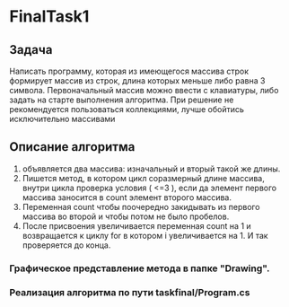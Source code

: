 # FinalTask1

## Задача 
Написать программу, которая из имеющегося массива строк формирует массив из строк, длина которых меньше либо равна 3 символа. Первоначальный массив можно ввести с клавиатуры, либо задать на старте выполнения алгоритма. При решение не рекомендуется пользоваться коллекциями, лучше обойтись исключительно массивами

##  Описание алгоритма
 1. объявляется два массива: изначальный и вторый такой же длины. 
 2. Пишется метод, в котором цикл соразмерный длине массива, внутри цикла проверка условия ( <=3 ), если да элемент первого массива заносится в count элемент второго массива. 
 3. Переменная count чтобы поочередно закидывать из первого массива во второй и чтобы потом не было пробелов. 
 4. После присвоения увеличивается переменная count на 1 и возвращается к циклу for в котором i увеличивается на 1. И так проверяется до конца.

### Графическое представление метода в папке "Drawing".

### Реализация алгоритма по пути taskfinal/Program.cs